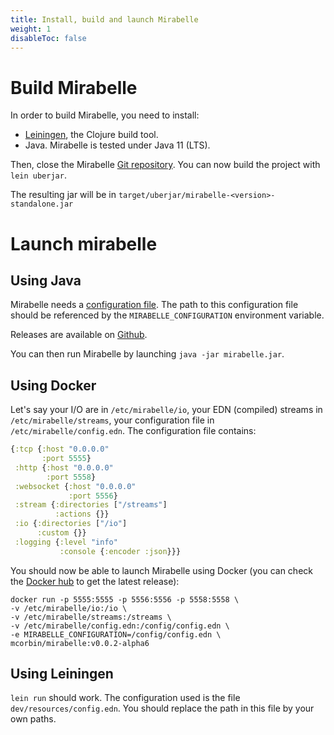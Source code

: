 ```yaml
---
title: Install, build and launch Mirabelle
weight: 1
disableToc: false
---
```


# Build Mirabelle

In order to build Mirabelle, you need to install:

- [Leiningen](https://leiningen.org/), the Clojure build tool.
- Java. Mirabelle is tested under Java 11 (LTS).

Then, close the Mirabelle [Git repository](https://github.com/mcorbin/mirabelle). You can now build the project with `lein uberjar`.

The resulting jar will be in `target/uberjar/mirabelle-<version>-standalone.jar`

# Launch mirabelle

## Using Java

Mirabelle needs a [configuration file](/howto/configuration/). The path to this configuration file should be referenced by the `MIRABELLE_CONFIGURATION` environment variable.

Releases are available on [Github](https://github.com/mcorbin/mirabelle/releases).

You can then run Mirabelle by launching `java -jar mirabelle.jar`.

## Using Docker

Let's say your I/O are in `/etc/mirabelle/io`, your EDN (compiled) streams in `/etc/mirabelle/streams`, your configuration file in `/etc/mirabelle/config.edn`. The configuration file contains:

```clojure
{:tcp {:host "0.0.0.0"
       :port 5555}
 :http {:host "0.0.0.0"
        :port 5558}
 :websocket {:host "0.0.0.0"
             :port 5556}
 :stream {:directories ["/streams"]
          :actions {}}
 :io {:directories ["/io"]
      :custom {}}
 :logging {:level "info"
           :console {:encoder :json}}}
```

You should now be able to launch Mirabelle using Docker (you can check the [Docker hub](https://hub.docker.com/r/mcorbin/mirabelle/tags) to get the latest release):

```
docker run -p 5555:5555 -p 5556:5556 -p 5558:5558 \
-v /etc/mirabelle/io:/io \
-v /etc/mirabelle/streams:/streams \
-v /etc/mirabelle/config.edn:/config/config.edn \
-e MIRABELLE_CONFIGURATION=/config/config.edn \
mcorbin/mirabelle:v0.0.2-alpha6
```

## Using Leiningen

`lein run` should work. The configuration used is the file `dev/resources/config.edn`. You should replace the path in this file by your own paths.

